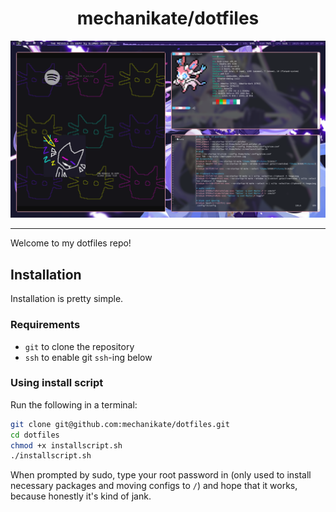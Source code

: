 <h1 align="center">mechanikate/dotfiles</h1>
<img src="https://github.com/mechanikate/dotfiles/blob/main/example2.png?raw=true" alt="Example photo" />
<hr />

Welcome to my dotfiles repo!

## Installation 
Installation is pretty simple.
### Requirements
 * `git` to clone the repository
 * `ssh` to enable git `ssh`-ing below

### Using install script
Run the following in a terminal:
```bash
git clone git@github.com:mechanikate/dotfiles.git
cd dotfiles
chmod +x installscript.sh
./installscript.sh
```
When prompted by sudo, type your root password in (only used to install necessary packages and moving configs to `/`) and hope that it works, because honestly it's kind of jank.
